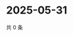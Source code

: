 # 2025-05-31

共 0 条

<!-- BEGIN ZHIHUVIDEO -->
<!-- 最后更新时间 Sat May 31 2025 01:10:24 GMT+0800 (China Standard Time) -->

<!-- END ZHIHUVIDEO -->
